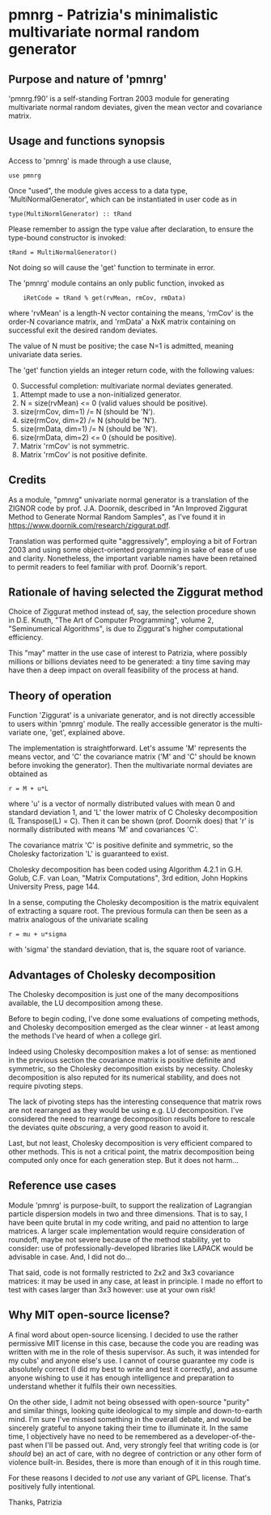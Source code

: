 # pmnrg - Patrizia's minimalistic multivariate normal random generator

## Purpose and nature of 'pmnrg'

'pmnrg.f90' is a self-standing Fortran 2003 module for generating multivariate normal random deviates, given the mean vector and covariance matrix.

## Usage and functions synopsis

Access to 'pmnrg' is made through a use clause,

    use pmnrg
  
Once "used", the module gives access to a data type, 'MultiNormalGenerator', which can be instantiated in user code as in

    type(MultiNormlGenerator) :: tRand
    
Please remember to assign the type value after declaration, to ensure the type-bound constructor is invoked:

    tRand = MultiNormalGenerator()
    
Not doing so will cause the 'get' function to terminate in error.

The 'pmnrg' module contains an only public function, invoked as

        iRetCode = tRand % get(rvMean, rmCov, rmData)
        
where 'rvMean' is a length-N vector containing the means, 'rmCov' is the order-N covariance matrix, and 'rmData' a NxK matrix containing on successful exit the desired random deviates.

The value of N must be positive; the case N=1 is admitted, meaning univariate data series.

The 'get' function yields an integer return code, with the following values:

0.  Successful completion: multivariate normal deviates generated.
1.  Attempt made to use a non-initialized generator.
2.  N = size(rvMean) <= 0 (valid values should be positive).
3.  size(rmCov, dim=1) /= N (should be 'N').
4.  size(rmCov, dim=2) /= N (should be 'N').
5.  size(rmData, dim=1) /= N (should be 'N').
6.  size(rmData, dim=2) <= 0 (should be positive).
7.  Matrix 'rmCov' is not symmetric.
8.  Matrix 'rmCov' is not positive definite.

## Credits

As a module, "pmnrg" univariate normal generator is a translation of the ZIGNOR code by prof. J.A. Doornik, described in "An Improved Ziggurat Method to Generate Normal Random Samples", as I've found it in https://www.doornik.com/research/ziggurat.pdf.

Translation was performed quite "aggressively", employing a bit of Fortran 2003 and using some object-oriented programming in sake of ease of use and clarity. Nonetheless, the important variable names have been retained to permit readers to feel familiar with prof. Doornik's report.

## Rationale of having selected the Ziggurat method

Choice of Ziggurat method instead of, say, the selection procedure shown in D.E. Knuth, "The Art of Computer Programming", volume 2, "Seminumerical Algorithms", is due to Ziggurat's higher computational efficiency.

This "may" matter in the use case of interest to Patrizia, where possibly millions or billions deviates need to be generated: a tiny time saving may have then a deep impact on overall feasibility of the process at hand.

## Theory of operation

Function 'Ziggurat' is a univariate generator, and is not directly accessible to users within 'pmnrg' module. The really accessible generator is the multi-variate one, 'get', explained above.

The implementation is straightforward. Let's assume 'M' represents the means vector, and 'C' the covariance matrix ('M' and 'C' should be known before invoking the generator). Then the multivariate normal deviates are obtained as

    r = M + u*L
    
where 'u' is a vector of normally distributed values with mean 0 and standard deviation 1, and 'L' the lower matrix of C Cholesky decomposition (L Transpose(L) = C). Then it can be shown (prof. Doornik does) that 'r' is normally distributed with means 'M' and covariances 'C'.

The covariance matrix 'C' is positive definite and symmetric, so the Cholesky factorization 'L' is guaranteed to exist.

Cholesky decomposition has been coded using Algorithm 4.2.1 in G.H. Golub, C.F. van Loan, "Matrix Computations", 3rd edition, John Hopkins University Press, page 144.

In a sense, computing the Cholesky decomposition is the matrix equivalent of extracting a square root. The previous formula can then be seen as a matrix analogous of the univariate scaling

    r = mu + u*sigma
    
with 'sigma' the standard deviation, that is, the square root of variance.

## Advantages of Cholesky decomposition

The Cholesky decomposition is just one of the many decompositions available, the LU decomposition among these.

Before to begin coding, I've done some evaluations of competing methods, and Cholesky decomposition emerged as the clear winner - at least among the methods I've heard of when a college girl.

Indeed using Cholesky decomposition makes a lot of sense: as mentioned in the previous section the covariance matrix is positive definite and symmetric, so the Cholesky decomposition exists by necessity. Cholesky decomposition is also reputed for its numerical stability, and does not require pivoting steps.

The lack of pivoting steps has the interesting consequence that matrix rows are not rearranged as they would be using e.g. LU decomposition. I've considered the need to rearrange decomposition results before to rescale the deviates quite _obscuring_, a very good reason to avoid it.

Last, but not least, Cholesky decomposition is very efficient compared to other methods. This is not a critical point, the matrix decomposition being computed only once for each generation step. But it does not harm...

## Reference use cases

Module 'pmnrg' is purpose-built, to support the realization of Lagrangian particle dispersion models in two and three dimensions. That is to say, I have been quite brutal in my code writing, and paid no attention to large matrices. A larger scale implementation would require consideration of roundoff, maybe not severe because of the method stability, yet to consider: use of professionally-developed libraries like LAPACK would be advisable in case. And, I did not do...

That said, code is not formally restricted to 2x2 and 3x3 covariance matrices: it may be used in any case, at least in principle. I made no effort to test with cases larger than 3x3 however: use at your own risk!

## Why MIT open-source license?

A final word about open-source licensing. I decided to use the rather permissive MIT license in this case, because the code you are reading was written with me in the role of thesis supervisor. As such, it was intended for my cubs' and anyone else's use. I cannot of course guarantee my code is absolutely correct (I did my best to write and test it correctly), and assume anyone wishing to use it has enough intelligence and preparation to understand whether it fulfils their own necessities.

On the other side, I admit not being obsessed with open-source "purity" and similar things, looking quite ideological to my simple and down-to-earth mind. I'm sure I've missed something in the overall debate, and would be sincerely grateful to anyone taking their time to illuminate it. In the same time, I objectively have no need to be remembered as a developer-of-the-past when I'll be passed out. And, very strongly feel that writing code is (or _should_ be) an act of care, with no degree of contriction or any other form of violence built-in. Besides, there is more than enough of it in this rough time.

For these reasons I decided to _not_ use any variant of GPL license. That's positively fully intentional.

Thanks,
Patrizia

